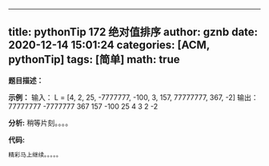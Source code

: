 
---
title: pythonTip 172 绝对值排序
author: gznb
date: 2020-12-14 15:01:24
categories: [ACM, pythonTip]
tags: [简单]
math: true
---

**题目描述：**


**示例：**
输入：
L = [4, 2, 25, -7777777, -100, 3, 157, 77777777, 367, -2]
输出：
77777777 -7777777 367 157 -100 25 4 3 2 -2


**分析:**
稍等片刻。。。。

**代码:**
```python
精彩马上继续。。。。。
```
